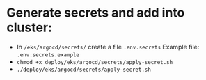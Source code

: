 # Generate secrets and add into cluster:
  * In `/eks/argocd/secrets/` create a file `.env.secrets` Example file: `.env.secrets.example`
  * `chmod +x deploy/eks/argocd/secrets/apply-secret.sh`
  * `./deploy/eks/argocd/secrets/apply-secret.sh`

